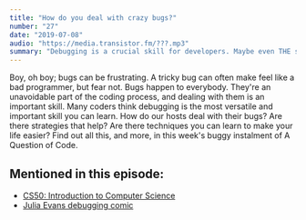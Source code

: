 ```yaml
---
title: "How do you deal with crazy bugs?"
number: "27"
date: "2019-07-08"
audio: "https://media.transistor.fm/???.mp3"
summary: "Debugging is a crucial skill for developers. Maybe even THE skill"
---
```


Boy, oh boy; bugs can be frustrating. A tricky bug can often make feel like a bad programmer, but fear not. Bugs happen to everybody. They're an unavoidable part of the coding process, and dealing with them is an important skill. Many coders think debugging is the most versatile and important skill you can learn. How do our hosts deal with their bugs? Are there strategies that help? Are there techniques you can learn to make your life easier? Find out all this, and more, in this week's buggy instalment of A Question of Code.

## Mentioned in this episode:

* [CS50: Introduction to Computer Science](https://online-learning.harvard.edu/course/cs50-introduction-computer-science)
* [Julia Evans debugging comic](https://twitter.com/b0rk/status/1145350304583622656)